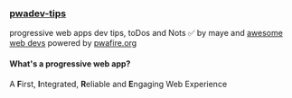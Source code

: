 ### [pwadev-tips]()

progressive web apps dev tips, toDos and Nots ✅ by maye and [awesome web devs]() powered by [pwafire.org]()

#### What's a progressive web app?

A **F**irst, **I**ntegrated, **R**eliable and **E**ngaging Web Experience
